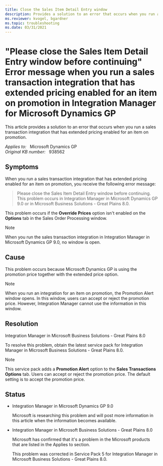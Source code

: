 ```yaml
---
title: Close the Sales Item Detail Entry window
description: Provides a solution to an error that occurs when you run a sales transaction integration that has extended pricing enabled for an item on promotion.
ms.reviewer: kvogel, bgardner
ms.topic: troubleshooting
ms.date: 03/31/2021
---
```

# "Please close the Sales Item Detail Entry window before continuing" Error message when you run a sales transaction integration that has extended pricing enabled for an item on promotion in Integration Manager for Microsoft Dynamics GP

This article provides a solution to an error that occurs when you run a sales transaction integration that has extended pricing enabled for an item on promotion.

_Applies to:_ &nbsp; Microsoft Dynamics GP  
_Original KB number:_ &nbsp; 938562

## Symptoms

When you run a sales transaction integration that has extended pricing enabled for an item on promotion, you receive the following error message:
> Please close the Sales Item Detail Entry window before continuing.
This problem occurs in Integration Manager in Microsoft Dynamics GP 9.0 or in Microsoft Business Solutions - Great Plains 8.0.

This problem occurs if the **Override Prices** option isn't enabled on the **Options** tab in the Sales Order Processing window.

> [!NOTE]
> When you run the sales transaction integration in Integration Manager in Microsoft Dynamics GP 9.0, no window is open.

## Cause

This problem occurs because Microsoft Dynamics GP is using the promotion price together with the extended price option.

> [!NOTE]
> When you run an integration for an item on promotion, the Promotion Alert window opens. In this window, users can accept or reject the promotion price. However, Integration Manager cannot use the information in this window.

## Resolution

Integration Manager in Microsoft Business Solutions - Great Plains 8.0

To resolve this problem, obtain the latest service pack for Integration Manager in Microsoft Business Solutions - Great Plains 8.0.

> [!NOTE]
> This service pack adds a **Promotion Alert** option to the **Sales Transactions Options** tab. Users can accept or reject the promotion price. The default setting is to accept the promotion price.

## Status

- Integration Manager in Microsoft Dynamics GP 9.0

    Microsoft is researching this problem and will post more information in this article when the information becomes available.  

- Integration Manager in Microsoft Business Solutions - Great Plains 8.0

    Microsoft has confirmed that it's a problem in the Microsoft products that are listed in the Applies to section.

    This problem was corrected in Service Pack 5 for Integration Manager in Microsoft Business Solutions - Great Plains 8.0.
